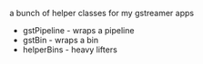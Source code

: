 a bunch of helper classes for my gstreamer apps

- gstPipeline - wraps a pipeline
- gstBin - wraps a bin
- helperBins - heavy lifters

